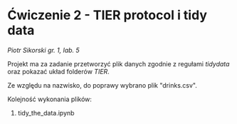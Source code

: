 # Ćwiczenie 2 - TIER protocol i tidy data

*Piotr Sikorski gr. 1, lab. 5*

Projekt ma za zadanie przetworzyć plik danych zgodnie z regułami *tidydata* oraz pokazać układ folderów *TIER*.

Ze względu na nazwisko, do poprawy wybrano plik "drinks.csv".

Kolejność wykonania plików:
1. tidy_the_data.ipynb
